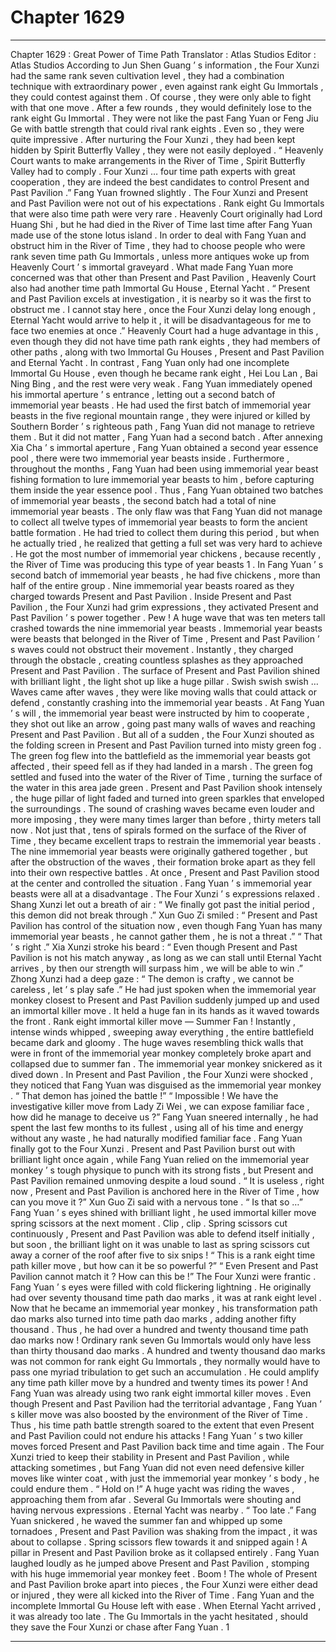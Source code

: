 
# Chapter 1629


---

Chapter 1629 : Great Power of Time Path
Translator :
Atlas Studios
Editor :
Atlas Studios
According to Jun Shen Guang ’ s information , the Four Xunzi had the same rank seven cultivation level , they had a combination technique with extraordinary power , even against rank eight Gu Immortals , they could contest against them .
Of course , they were only able to fight with that one move . After a few rounds , they would definitely lose to the rank eight Gu Immortal .
They were not like the past Fang Yuan or Feng Jiu Ge with battle strength that could rival rank eights .
Even so , they were quite impressive . After nurturing the Four Xunzi , they had been kept hidden by Spirit Butterfly Valley , they were not easily deployed .
“ Heavenly Court wants to make arrangements in the River of Time , Spirit Butterfly Valley had to comply . Four Xunzi … four time path experts with great cooperation , they are indeed the best candidates to control Present and Past Pavilion .”
Fang Yuan frowned slightly .
The Four Xunzi and Present and Past Pavilion were not out of his expectations .
Rank eight Gu Immortals that were also time path were very rare . Heavenly Court originally had Lord Huang Shi , but he had died in the River of Time last time after Fang Yuan made use of the stone lotus island .
In order to deal with Fang Yuan and obstruct him in the River of Time , they had to choose people who were rank seven time path Gu Immortals , unless more antiques woke up from Heavenly Court ’ s immortal graveyard .
What made Fang Yuan more concerned was that other than Present and Past Pavilion , Heavenly Court also had another time path Immortal Gu House , Eternal Yacht .
“ Present and Past Pavilion excels at investigation , it is nearby so it was the first to obstruct me . I cannot stay here , once the Four Xunzi delay long enough , Eternal Yacht would arrive to help it , it will be disadvantageous for me to face two enemies at once .”
Heavenly Court had a huge advantage in this , even though they did not have time path rank eights , they had members of other paths , along with two Immortal Gu Houses , Present and Past Pavilion and Eternal Yacht .
In contrast , Fang Yuan only had one incomplete Immortal Gu House , even though he became rank eight , Hei Lou Lan , Bai Ning Bing , and the rest were very weak .
Fang Yuan immediately opened his immortal aperture ’ s entrance , letting out a second batch of immemorial year beasts .
He had used the first batch of immemorial year beasts in the five regional mountain range , they were injured or killed by Southern Border ’ s righteous path , Fang Yuan did not manage to retrieve them .
But it did not matter , Fang Yuan had a second batch .
After annexing Xia Cha ’ s immortal aperture , Fang Yuan obtained a second year essence pool , there were two immemorial year beasts inside . Furthermore , throughout the months , Fang Yuan had been using immemorial year beast fishing formation to lure immemorial year beasts to him , before capturing them inside the year essence pool .
Thus , Fang Yuan obtained two batches of immemorial year beasts , the second batch had a total of nine immemorial year beasts .
The only flaw was that Fang Yuan did not manage to collect all twelve types of immemorial year beasts to form the ancient battle formation .
He had tried to collect them during this period , but when he actually tried , he realized that getting a full set was very hard to achieve . He got the most number of immemorial year chickens , because recently , the River of Time was producing this type of year beasts
1
.
In Fang Yuan ’ s second batch of immemorial year beasts , he had five chickens , more than half of the entire group .
Nine immemorial year beasts roared as they charged towards Present and Past Pavilion .
Inside Present and Past Pavilion , the Four Xunzi had grim expressions , they activated Present and Past Pavilion ’ s power together .
Pew !
A huge wave that was ten meters tall crashed towards the nine immemorial year beasts .
Immemorial year beasts were beasts that belonged in the River of Time , Present and Past Pavilion ’ s waves could not obstruct their movement . Instantly , they charged through the obstacle , creating countless splashes as they approached Present and Past Pavilion .
The surface of Present and Past Pavilion shined with brilliant light , the light shot up like a huge pillar .
Swish swish swish …
Waves came after waves , they were like moving walls that could attack or defend , constantly crashing into the immemorial year beasts .
At Fang Yuan ’ s will , the immemorial year beast were instructed by him to cooperate , they shot out like an arrow , going past many walls of waves and reaching Present and Past Pavilion .
But all of a sudden , the Four Xunzi shouted as the folding screen in Present and Past Pavilion turned into misty green fog .
The green fog flew into the battlefield as the immemorial year beasts got affected , their speed fell as if they had landed in a marsh .
The green fog settled and fused into the water of the River of Time , turning the surface of the water in this area jade green .
Present and Past Pavilion shook intensely , the huge pillar of light faded and turned into green sparkles that enveloped the surroundings .
The sound of crashing waves became even louder and more imposing , they were many times larger than before , thirty meters tall now . Not just that , tens of spirals formed on the surface of the River of Time , they became excellent traps to restrain the immemorial year beasts .
The nine immemorial year beasts were originally gathered together , but after the obstruction of the waves , their formation broke apart as they fell into their own respective battles .
At once , Present and Past Pavilion stood at the center and controlled the situation . Fang Yuan ’ s immemorial year beasts were all at a disadvantage .
The Four Xunzi ’ s expressions relaxed .
Shang Xunzi let out a breath of air : “ We finally got past the initial period , this demon did not break through .”
Xun Guo Zi smiled : “ Present and Past Pavilion has control of the situation now , even though Fang Yuan has many immemorial year beasts , he cannot gather them , he is not a threat .”
“ That ’ s right .” Xia Xunzi stroke his beard : “ Even though Present and Past Pavilion is not his match anyway , as long as we can stall until Eternal Yacht arrives , by then our strength will surpass him , we will be able to win .”
Zhong Xunzi had a deep gaze : “ The demon is crafty , we cannot be careless , let ’ s play safe .”
He had just spoken when the immemorial year monkey closest to Present and Past Pavilion suddenly jumped up and used an immortal killer move .
It held a huge fan in its hands as it waved towards the front .
Rank eight immortal killer move — Summer Fan !
Instantly , intense winds whipped , sweeping away everything , the entire battlefield became dark and gloomy .
The huge waves resembling thick walls that were in front of the immemorial year monkey completely broke apart and collapsed due to summer fan .
The immemorial year monkey snickered as it dived down .
In Present and Past Pavilion , the Four Xunzi were shocked , they noticed that Fang Yuan was disguised as the immemorial year monkey .
“ That demon has joined the battle !”
“ Impossible ! We have the investigative killer move from Lady Zi Wei , we can expose familiar face , how did he manage to deceive us ?”
Fang Yuan sneered internally , he had spent the last few months to its fullest , using all of his time and energy without any waste , he had naturally modified familiar face .
Fang Yuan finally got to the Four Xunzi .
Present and Past Pavilion burst out with brilliant light once again , while Fang Yuan relied on the immemorial year monkey ’ s tough physique to punch with its strong fists , but Present and Past Pavilion remained unmoving despite a loud sound .
“ It is useless , right now , Present and Past Pavilion is anchored here in the River of Time , how can you move it ?” Xun Guo Zi said with a nervous tone .
“ Is that so …” Fang Yuan ’ s eyes shined with brilliant light , he used immortal killer move spring scissors at the next moment .
Clip , clip .
Spring scissors cut continuously , Present and Past Pavilion was able to defend itself initially , but soon , the brilliant light on it was unable to last as spring scissors cut away a corner of the roof after five to six snips !
“ This is a rank eight time path killer move , but how can it be so powerful ?”
“ Even Present and Past Pavilion cannot match it ? How can this be !”
The Four Xunzi were frantic .
Fang Yuan ’ s eyes were filled with cold flickering lightning .
He originally had over seventy thousand time path dao marks , it was at rank eight level . Now that he became an immemorial year monkey , his transformation path dao marks also turned into time path dao marks , adding another fifty thousand .
Thus , he had over a hundred and twenty thousand time path dao marks now !
Ordinary rank seven Gu Immortals would only have less than thirty thousand dao marks . A hundred and twenty thousand dao marks was not common for rank eight Gu Immortals , they normally would have to pass one myriad tribulation to get such an accumulation .
He could amplify any time path killer move by a hundred and twenty times its power !
And Fang Yuan was already using two rank eight immortal killer moves .
Even though Present and Past Pavilion had the territorial advantage , Fang Yuan ’ s killer move was also boosted by the environment of the River of Time .
Thus , his time path battle strength soared to the extent that even Present and Past Pavilion could not endure his attacks !
Fang Yuan ’ s two killer moves forced Present and Past Pavilion back time and time again .
The Four Xunzi tried to keep their stability in Present and Past Pavilion , while attacking sometimes , but Fang Yuan did not even need defensive killer moves like winter coat , with just the immemorial year monkey ’ s body , he could endure them .
“ Hold on !” A huge yacht was riding the waves , approaching them from afar . Several Gu Immortals were shouting and having nervous expressions .
Eternal Yacht was nearby .
“ Too late .” Fang Yuan snickered , he waved the summer fan and whipped up some tornadoes , Present and Past Pavilion was shaking from the impact , it was about to collapse .
Spring scissors flew towards it and snipped again !
A pillar in Present and Past Pavilion broke as it collapsed entirely .
Fang Yuan laughed loudly as he jumped above Present and Past Pavilion , stomping with his huge immemorial year monkey feet .
Boom !
The whole of Present and Past Pavilion broke apart into pieces , the Four Xunzi were either dead or injured , they were all kicked into the River of Time .
Fang Yuan and the incomplete Immortal Gu House left with ease .
When Eternal Yacht arrived , it was already too late . The Gu Immortals in the yacht hesitated , should they save the Four Xunzi or chase after Fang Yuan .
1

---

